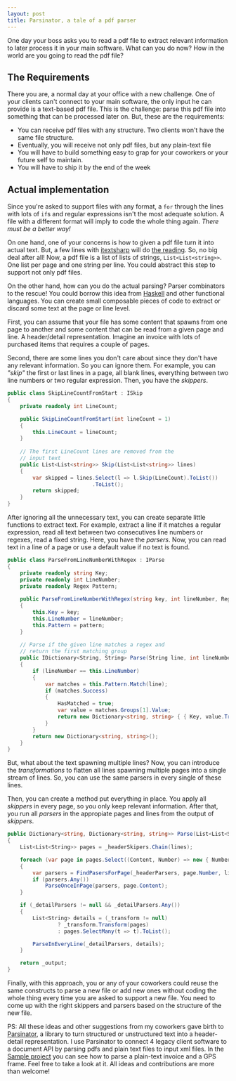 ```yaml
---
layout: post
title: Parsinator, a tale of a pdf parser
---
```


One day your boss asks you to read a pdf file to extract relevant information to later process it in your main software. What can you do now? How in the world are you going to read the pdf file?

## The Requirements

There you are, a normal day at your office with a new challenge. One of your clients can't connect to your main software, the only input he can provide is a text-based pdf file. This is the challenge: parse this pdf file into something that can be processed later on. But, these are the requirements:

* You can receive pdf files with any structure. Two clients won't have the same file structure.
* Eventually, you will receive not only pdf files, but any plain-text file
* You will have to build something easy to grap for your coworkers or your future self to maintain.
* You will have to ship it by the end of the week

## Actual implementation

Since you're asked to support files with any format, a `for` through the lines with lots of `if`s and regular expressions isn't the most adequate solution. A file with a different format will imply to code the whole thing again. _There must be a better way!_

On one hand, one of your concerns is how to given a pdf file turn it into actual text. But, a few lines with [itextsharp](https://github.com/itext/itextsharp) will do [the reading](https://stackoverflow.com/a/5003230). So, no big deal after all! Now, a pdf file is a list of lists of strings, `List<List<string>>`. One list per page and one string per line. You could abstract this step to support not only pdf files.

On the other hand, how can you do the actual parsing? Parser combinators to the rescue! You could borrow this idea from [Haskell](https://www.haskell.org/) and other functional languages. You can create small composable pieces of code to extract or discard some text at the page or line level. 

First, you can assume that your file has some content that spawns from one page to another and some content that can be read from a given page and line. A header/detail representation. Imagine an invoice with lots of purchased items that requires a couple of pages.

Second, there are some lines you don't care about since they don't have any relevant information. So you can ignore them. For example, you can _"skip"_ the first or last lines in a page, all blank lines, everything between two line numbers or two regular expression. Then, you have the _skippers_.

```csharp
public class SkipLineCountFromStart : ISkip
{
    private readonly int LineCount;

    public SkipLineCountFromStart(int lineCount = 1)
    {
        this.LineCount = lineCount;
    }
            
    // The first LineCount lines are removed from the 
    // input text
    public List<List<string>> Skip(List<List<string>> lines)
    {
        var skipped = lines.Select(l => l.Skip(LineCount).ToList())
                           .ToList();
        return skipped;
    }
}
```

After ignoring all the unnecessary text, you can create separate little functions to extract text. For example, extract a line if it matches a regular expression, read all text between two consecutives line numbers or regexes, read a fixed string. Here, you have the _parsers_. Now, you can read text in a line of a page or use a default value if no text is found.

```csharp
public class ParseFromLineNumberWithRegex : IParse
{
    private readonly string Key;
    private readonly int LineNumber;
    private readonly Regex Pattern;
        
    public ParseFromLineNumberWithRegex(string key, int lineNumber, Regex pattern)
    {
        this.Key = key;
        this.LineNumber = lineNumber;
        this.Pattern = pattern;
    }
        
    // Parse if the given line matches a regex and
    // return the first matching group
    public IDictionary<String, String> Parse(String line, int lineNumber)
    {
        if (lineNumber == this.LineNumber)
        {
            var matches = this.Pattern.Match(line);
            if (matches.Success)
            {
                HasMatched = true;
                var value = matches.Groups[1].Value;
                return new Dictionary<string, string> { { Key, value.Trim() } };
            }
        }
        return new Dictionary<string, string>();
    }
}
```

But, what about the text spawning multiple lines? Now, you can introduce the _transformations_ to flatten all lines spawning multiple pages into a single stream of lines. So, you can use the same parsers in every single of these lines.

Then, you can create a method put everything in place. You apply all _skippers_ in every page, so you only keep relevant information. After that, you run all _parsers_ in the appropiate pages and lines from the output of _skippers_.

```csharp
public Dictionary<string, Dictionary<string, string>> Parse(List<List<String>> lines)
{
    List<List<String>> pages = _headerSkipers.Chain(lines);

    foreach (var page in pages.Select((Content, Number) => new { Number, Content }))
    {
        var parsers = FindPasersForPage(_headerParsers, page.Number, lines.Count);
        if (parsers.Any())
            ParseOnceInPage(parsers, page.Content);
    }

    if (_detailParsers != null && _detailParsers.Any())
    {
        List<String> details = (_transform != null)
                ? _transform.Transform(pages)
                : pages.SelectMany(t => t).ToList();

        ParseInEveryLine(_detailParsers, details);
    }

    return _output;
}
```

Finally, with this approach, you or any of your coworkers could reuse the same constructs to parse a new file or add new ones without coding the whole thing every time you are asked to support a new file. You need to come up with the right skippers and parsers based on the structure of the new file.

PS: All these ideas and other suggestions from my coworkers gave birth to [Parsinator](https://github.com/canro91/Parsinator), a library to turn structured or unstructured text into a header-detail representation. I use Parsinator to connect 4 legacy client software to a document API by parsing pdfs and plain text files to input xml files. In the [Sample project](https://github.com/canro91/Parsinator/tree/master/Parsinator.Sample) you can see how to parse a plain-text invoice and a GPS frame. Feel free to take a look at it. All ideas and contributions are more than welcome!

